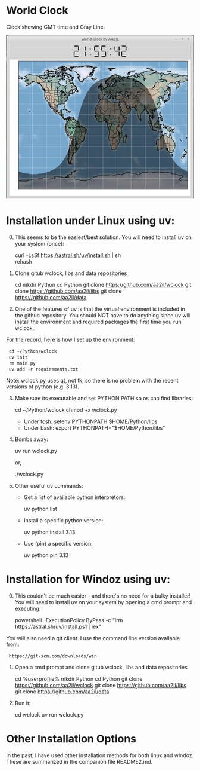 # World Clock

Clock showing GMT time and Gray Line.

![World Clock Screen Shot]( Docs/wclock.png)

# Installation under Linux using uv:

0) This seems to be the easiest/best solution.  You will need to install uv on your system (once):

      curl -LsSf https://astral.sh/uv/install.sh | sh      
      rehash     

1) Clone gitub wclock, libs and data repositories
      
      cd
      mkdir Python
      cd Python
      git clone https://github.com/aa2il/wclock
      git clone https://github.com/aa2il/libs
      git clone https://github.com/aa2il/data

2) One of the features of uv is that the virtual environment is included in the github repository.  You should NOT have to do anything since uv will install the environment and required packages the first time you run wclock.:

For the record, here is how I set up the environment:

     cd ~/Python/wclock
     uv init
     rm main.py
     uv add -r requirements.txt

Note: wclock.py uses qt, not tk, so there is no problem with the recent versions of python (e.g. 3.13).

3) Make sure its executable and set PYTHON PATH so os can find libraries:

     cd ~/Python/wclock
     chmod +x wclock.py

   - Under tcsh:      setenv PYTHONPATH $HOME/Python/libs
   - Under bash:      export PYTHONPATH="$HOME/Python/libs"
   
4) Bombs away:

     uv run wclock.py

   or, 

     ./wclock.py

5) Other useful uv commands:

   - Get a list of available python interpretors:
   
        uv python list

   - Install a specific python version:
   
        uv python install 3.13

   - Use (pin) a specific version:
   
        uv python pin 3.13

# Installation for Windoz using uv:

0) This couldn't be much easier - and there's no need for a bulky installer!  You will need to install uv on your system by opening a cmd prompt and executing:

     powershell -ExecutionPolicy ByPass -c "irm https://astral.sh/uv/install.ps1 | iex"

You will also need a git client.  I use the command line version available from:

     https://git-scm.com/downloads/win
       
1) Open a cmd prompt and clone gitub wclock, libs and data repositories

     cd %userprofile%
     mkdir Python
     cd Python
     git clone https://github.com/aa2il/wclock
     git clone https://github.com/aa2il/libs
     git clone https://github.com/aa2il/data

2) Run it:

     cd wclock
     uv run wclock.py


# Other Installation Options

In the past, I have used other installation methods for both linux and windoz.  These are summarized in the companion file README2.md.

